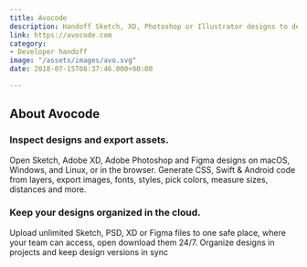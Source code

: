 ```yaml
---
title: Avocode
description: Handoff Sketch, XD, Photoshop or Illustrator designs to developers.
link: https://avocode.com
category:
- Developer handoff
image: "/assets/images/avo.svg"
date: 2018-07-15T08:37:46.000+00:00

---
```

## About Avocode 

### Inspect designs and export assets.

Open Sketch, Adobe XD, Adobe Photoshop and Figma designs on macOS, Windows, and Linux, or in the browser. Generate CSS, Swift & Android code from layers, export images, fonts, styles, pick colors, measure sizes, distances and more.

### Keep your designs organized in the cloud.

Upload unlimited Sketch, PSD, XD or Figma files to one safe place, where your team can access, open download them 24/7. Organize designs in projects and keep design versions in sync